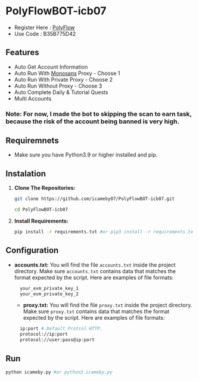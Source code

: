 # PolyFlowBOT-icb07

- Register Here : [PolyFlow](https://app.polyflow.tech/?refCode=B35B775D42)
- Use Code      : B35B775D42

## Features

  - Auto Get Account Information
  - Auto Run With [Monosans](https://raw.githubusercontent.com/monosans/proxy-list/main/proxies/all.txt) Proxy - Choose 1
  - Auto Run With Private Proxy - Choose 2
  - Auto Run Without Proxy - Choose 3
  - Auto Complete Daily & Tutorial Quests
  - Multi Accounts

### Note: For now, I made the bot to skipping the scan to earn task, because the risk of the account being banned is very high.

## Requiremnets

- Make sure you have Python3.9 or higher installed and pip.

## Instalation

1. **Clone The Repositories:**
   ```bash
   git clone https://github.com/icameby07/PolyFlowBOT-icb07.git
   ```
   ```bash
   cd PolyFlowBOT-icb07
   ```

2. **Install Requirements:**
   ```bash
   pip install -r requirements.txt #or pip3 install -r requirements.txt
   ```

## Configuration

- **accounts.txt:** You will find the file `accounts.txt` inside the project directory. Make sure `accounts.txt` contains data that matches the format expected by the script. Here are examples of file formats:
  ```bash
    your_evm_private_key_1
    your_evm_private_key_2
  ```

  - **proxy.txt:** You will find the file `proxy.txt` inside the project directory. Make sure `proxy.txt` contains data that matches the format expected by the script. Here are examples of file formats:
  ```bash
    ip:port # Default Protcol HTTP.
    protocol://ip:port
    protocol://user:pass@ip:port
  ```

## Run

```bash
python icameby.py #or python3 icameby.py
```
